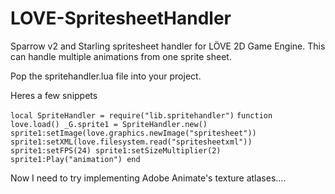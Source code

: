 # LOVE-SpritesheetHandler
Sparrow v2 and Starling spritesheet handler for LÖVE 2D Game Engine.
This can handle multiple animations from one sprite sheet.

Pop the spritehandler.lua file into your project.

Heres a few snippets

`local SpriteHandler = require("lib.spritehandler")`
`function love.load()
    _G.sprite1 = SpriteHandler.new()
    sprite1:setImage(love.graphics.newImage("spritesheet"))
    sprite1:setXML(love.filesystem.read("spritesheetxml"))
    sprite1:setFPS(24)
    sprite1:setSizeMultiplier(2)
    sprite1:Play("animation")
end
`

Now I need to try implementing Adobe Animate's texture atlases....

